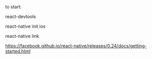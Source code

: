 to start: 

react-devtools

react-native init ios

react-native link

https://facebook.github.io/react-native/releases/0.24/docs/getting-started.html